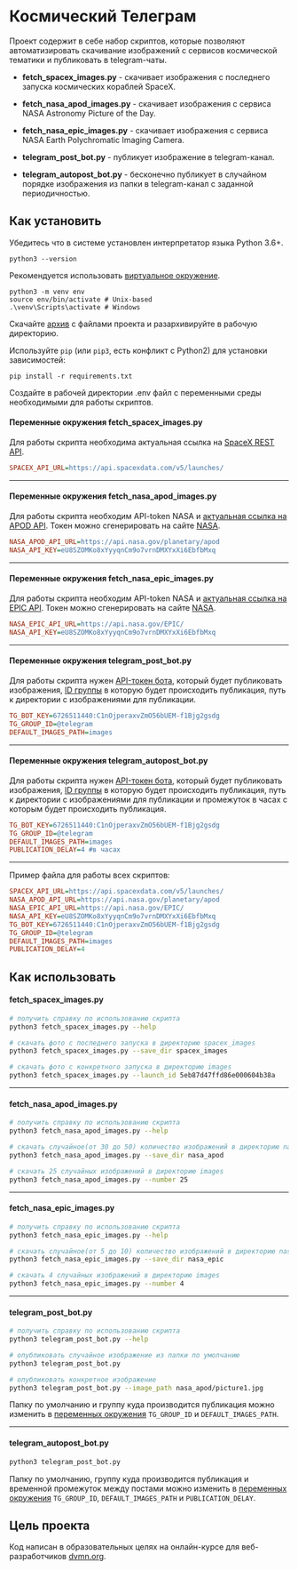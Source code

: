 # Космический Телеграм

Проект содержит в себе набор скриптов, которые позволяют автоматизировать 
скачивание изображений с сервисов космической тематики и публиковать в telegram-чаты.

- **fetch_spacex_images.py** - скачивает изображения с последнего запуска
 космических кораблей SpaceX.

- **fetch_nasa_apod_images.py** - скачивает изображения с сервиса NASA
Astronomy Picture of the Day.

- **fetch_nasa_epic_images.py** - скачивает изображения с сервиса NASA
Earth Polychromatic Imaging Camera.

- **telegram_post_bot.py** - публикует изображение в telegram-канал.

- **telegram_autopost_bot.py** - бесконечно публикует в случайном порядке изображения
из папки в telegram-канал с заданной периодичностью.

## Как установить

Убедитесь что в системе установлен интерпретатор языка Python 3.6+. 
```
python3 --version
```

Рекомендуется использовать [виртуальное окружение](https://docs.python.org/3/library/venv.html).

```
python3 -m venv env
source env/bin/activate # Unix-based
.\venv\Scripts\activate # Windows
```
Скачайте [архив](https://github.com/6f6e69/telegram-spaceposter/archive/refs/heads/main.zip) с файлами проекта и разархивируйте в рабочую директорию.

Используйте `pip` (или `pip3`, есть конфликт с Python2) для установки зависимостей:
```
pip install -r requirements.txt
```

Создайте в рабочей директории .env файл с переменными среды необходимыми для работы скриптов.

#### Переменные окружения **fetch_spacex_images.py**
Для работы скрипта необходима актуальная ссылка на [SpaceX REST API](https://github.com/r-spacex/SpaceX-API).
```ini
SPACEX_API_URL=https://api.spacexdata.com/v5/launches/
```
---
#### Переменные окружения **fetch_nasa_apod_images.py**
Для работы скрипта необходим API-token NASA и [актуальная ссылка на APOD API](https://api.nasa.gov/#apod).
Токен можно сгенерировать на сайте [NASA](https://api.nasa.gov/). 
```ini
NASA_APOD_API_URL=https://api.nasa.gov/planetary/apod
NASA_API_KEY=eU8SZOMKo8xYyyqnCm9o7vrnDMXYxXi6EbfbMxq
```
---
#### Переменные окружения **fetch_nasa_epic_images.py**
Для работы скрипта необходим API-token NASA и [актуальная ссылка на EPIC API](https://api.nasa.gov/#epic).
Токен можно сгенерировать на сайте [NASA](https://api.nasa.gov/). 
```ini
NASA_EPIC_API_URL=https://api.nasa.gov/EPIC/
NASA_API_KEY=eU8SZOMKo8xYyyqnCm9o7vrnDMXYxXi6EbfbMxq
```
---
#### Переменные окружения **telegram_post_bot.py**
Для работы скрипта нужен [API-токен бота](https://sendpulse.com/knowledge-base/chatbot/telegram/create-telegram-chatbot), который будет публиковать изображения, [ID группы](https://www.alphr.com/find-chat-id-telegram/) в которую будет происходить публикация, путь к директории с изображениями
для публикации.
```ini
TG_BOT_KEY=6726511440:C1nOjperaxvZmO56bUEM-f1Bjg2gsdg
TG_GROUP_ID=@telegram
DEFAULT_IMAGES_PATH=images
```
---
#### Переменные окружения **telegram_autopost_bot.py**
Для работы скрипта нужен [API-токен бота](https://sendpulse.com/knowledge-base/chatbot/telegram/create-telegram-chatbot), который будет публиковать изображения, [ID группы](https://www.alphr.com/find-chat-id-telegram/) в которую будет происходить публикация, путь к директории с изображениями
для публикации и промежуток в часах с которым будет происходить публикация.
```ini
TG_BOT_KEY=6726511440:C1nOjperaxvZmO56bUEM-f1Bjg2gsdg
TG_GROUP_ID=@telegram
DEFAULT_IMAGES_PATH=images
PUBLICATION_DELAY=4 #в часах
```
---
Пример файла для работы всех скриптов:
```ini
SPACEX_API_URL=https://api.spacexdata.com/v5/launches/
NASA_APOD_API_URL=https://api.nasa.gov/planetary/apod
NASA_EPIC_API_URL=https://api.nasa.gov/EPIC/
NASA_API_KEY=eU8SZOMKo8xYyyqnCm9o7vrnDMXYxXi6EbfbMxq
TG_BOT_KEY=6726511440:C1nOjperaxvZmO56bUEM-f1Bjg2gsdg
TG_GROUP_ID=@telegram
DEFAULT_IMAGES_PATH=images
PUBLICATION_DELAY=4
```

## Как использовать

#### **fetch_spacex_images.py**
```sh
# получить справку по использованию скрипта
python3 fetch_spacex_images.py --help

# скачать фото с последнего запуска в директорию spacex_images
python3 fetch_spacex_images.py --save_dir spacex_images

# скачать фото с конкретного запуска в директорию images
python3 fetch_spacex_images.py --launch_id 5eb87d47ffd86e000604b38a
```
---
#### **fetch_nasa_apod_images.py**
```sh
# получить справку по использованию скрипта
python3 fetch_nasa_apod_images.py --help

# скачать случайное(от 30 до 50) количество изображений в директорию nasa_apod
python3 fetch_nasa_apod_images.py --save_dir nasa_apod

# скачать 25 случайных изображений в директорию images
python3 fetch_nasa_apod_images.py --number 25
```
---
#### **fetch_nasa_epic_images.py**
```sh
# получить справку по использованию скрипта
python3 fetch_nasa_epic_images.py --help

# скачать случайное(от 5 до 10) количество изображений в директорию nasa_epic
python3 fetch_nasa_epic_images.py --save_dir nasa_epic

# скачать 4 случайных изображений в директорию images
python3 fetch_nasa_epic_images.py --number 4
```
---
#### **telegram_post_bot.py**
```sh
# получить справку по использованию скрипта
python3 telegram_post_bot.py --help

# опубликовать случайное изображение из папки по умолчанию
python3 telegram_post_bot.py

# опубликовать конкретное изображение
python3 telegram_post_bot.py --image_path nasa_apod/picture1.jpg
```
Папку по умолчанию и группу куда производится публикация можно изменить в
[переменных окружения](#переменные-окружения-telegram_post_botpy) `TG_GROUP_ID` и `DEFAULT_IMAGES_PATH`.

---
#### **telegram_autopost_bot.py**
```sh
python3 telegram_post_bot.py
```
Папку по умолчанию, группу куда производится публикация и временной промежуток между постами можно изменить в
[переменных окружения](#переменные-окружения-telegram_post_botpy) `TG_GROUP_ID`, `DEFAULT_IMAGES_PATH` и
`PUBLICATION_DELAY`.

## Цель проекта

Код написан в образовательных целях на онлайн-курсе для веб-разработчиков [dvmn.org](https://dvmn.org/).